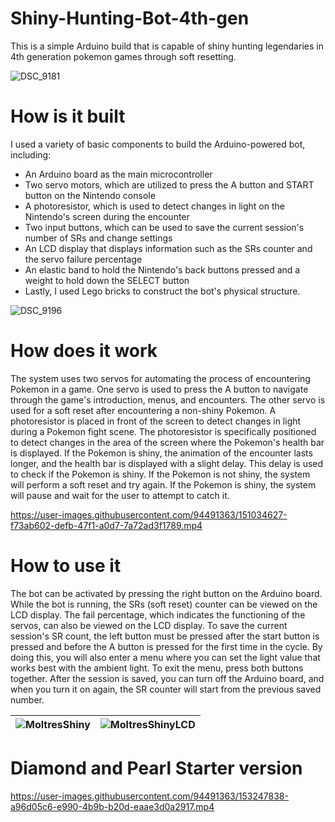 # Shiny-Hunting-Bot-4th-gen

This is a simple Arduino build that is capable of shiny hunting legendaries in 4th generation pokemon games through soft resetting.

![DSC_9181](https://user-images.githubusercontent.com/94491363/151028208-cc47c95d-c850-4d97-adab-d11d3cb21ca8.jpg)

# How is it built

I used a variety of basic components to build the Arduino-powered bot, including:

 - An Arduino board as the main microcontroller
 - Two servo motors, which are utilized to press the A button and START button on the Nintendo console
 - A photoresistor, which is used to detect changes in light on the Nintendo's screen during the encounter
 - Two input buttons, which can be used to save the current session's number of SRs and change settings
 - An LCD display that displays information such as the SRs counter and the servo failure percentage
 - An elastic band to hold the Nintendo's back buttons pressed and a weight to hold down the SELECT button
 - Lastly, I used Lego bricks to construct the bot's physical structure.

![DSC_9196](https://user-images.githubusercontent.com/94491363/151029009-72e00bdd-3384-4df0-9e77-08b9877b6db3.jpg)


# How does it work

The system uses two servos for automating the process of encountering Pokemon in a game. One servo is used to press the A button to navigate through the game's introduction, menus, and encounters. The other servo is used for a soft reset after encountering a non-shiny Pokemon. A photoresistor is placed in front of the screen to detect changes in light during a Pokemon fight scene. The photoresistor is specifically positioned to detect changes in the area of the screen where the Pokemon's health bar is displayed. If the Pokemon is shiny, the animation of the encounter lasts longer, and the health bar is displayed with a slight delay. This delay is used to check if the Pokemon is shiny. If the Pokemon is not shiny, the system will perform a soft reset and try again. If the Pokemon is shiny, the system will pause and wait for the user to attempt to catch it.


https://user-images.githubusercontent.com/94491363/151034627-f73ab602-defb-47f1-a0d7-7a72ad3f1789.mp4

# How to use it

The bot can be activated by pressing the right button on the Arduino board. While the bot is running, the SRs (soft reset) counter can be viewed on the LCD display. The fail percentage, which indicates the functioning of the servos, can also be viewed on the LCD display. To save the current session's SR count, the left button must be pressed after the start button is pressed and before the A button is pressed for the first time in the cycle. By doing this, you will also enter a menu where you can set the light value that works best with the ambient light. To exit the menu, press both buttons together. After the session is saved, you can turn off the Arduino board, and when you turn it on again, the SR counter will start from the previous saved number.


|![MoltresShiny](https://user-images.githubusercontent.com/94491363/152589351-588121e2-8a8e-42b1-81b6-66b8ee25d786.jpg)|![MoltresShinyLCD](https://user-images.githubusercontent.com/94491363/152590698-a25d5c28-6564-4966-9e4b-b2c159cf09d3.jpg)|
|----------------------------------------------------------------------------------------------------------------------|-------------------------------------------------------------------------------------------------------------------------|

# Diamond and Pearl Starter version


https://user-images.githubusercontent.com/94491363/153247838-a96d05c6-e990-4b9b-b20d-eaae3d0a2917.mp4


